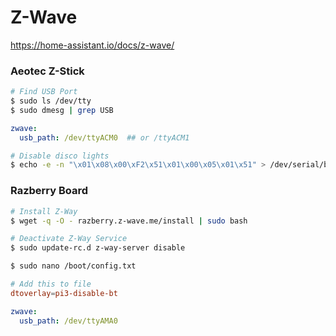 # Z-Wave

https://home-assistant.io/docs/z-wave/

### Aeotec Z-Stick

```bash
# Find USB Port
$ sudo ls /dev/tty
$ sudo dmesg | grep USB
```

```yaml
zwave:
  usb_path: /dev/ttyACM0  ## or /ttyACM1
```

```bash
# Disable disco lights
$ echo -e -n "\x01\x08\x00\xF2\x51\x01\x00\x05\x01\x51" > /dev/serial/by-id/usb-0658_0200-if00
```

### Razberry Board

```bash
# Install Z-Way
$ wget -q -O - razberry.z-wave.me/install | sudo bash

# Deactivate Z-Way Service
$ sudo update-rc.d z-way-server disable

$ sudo nano /boot/config.txt
```

```conf
# Add this to file
dtoverlay=pi3-disable-bt
```

```yaml
zwave:
  usb_path: /dev/ttyAMA0
```
